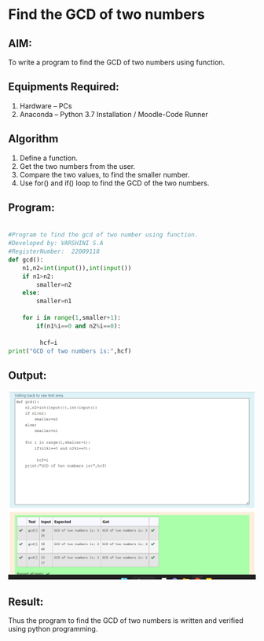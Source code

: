# Find the GCD of two numbers

## AIM:
To write a program to find the GCD of two numbers using function.

## Equipments Required:
1. Hardware – PCs
2. Anaconda – Python 3.7 Installation / Moodle-Code Runner

## Algorithm
1. Define a function.
2. Get the two numbers from the user.
3. Compare the two values, to find the smaller number.
4. Use for() and if() loop to find the GCD of the two numbers.

## Program:
```python

#Program to find the gcd of two number using function.
#Developed by: VARSHINI S.A
#RegisterNumber:  22009118
def gcd():
    n1,n2=int(input()),int(input())
    if n1>n2:
        smaller=n2
    else:
        smaller=n1
    
    for i in range(1,smaller+1):
        if(n1%i==0 and n2%i==0):
        
         hcf=i
print("GCD of two numbers is:",hcf)
```

## Output:
![](gcdoutput.png)

## Result:
Thus the program to find the GCD of two numbers is written and verified using python programming.
